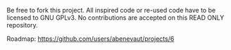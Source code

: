 Be free to fork this project.
All inspired code or re-used code have to be licensed to GNU GPLv3.
No contributions are accepted on this READ ONLY repository.

Roadmap: https://github.com/users/abenevaut/projects/6
